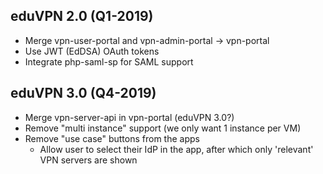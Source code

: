 ## eduVPN 2.0 (Q1-2019)

- Merge vpn-user-portal and vpn-admin-portal -> vpn-portal
- Use JWT (EdDSA) OAuth tokens
- Integrate php-saml-sp for SAML support

## eduVPN 3.0 (Q4-2019)

- Merge vpn-server-api in vpn-portal (eduVPN 3.0?)
- Remove "multi instance" support (we only want 1 instance per VM)
- Remove "use case" buttons from the apps
  - Allow user to select their IdP in the app, after which only 'relevant' VPN 
    servers are shown
